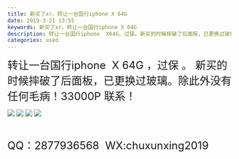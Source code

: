 ```yaml
---
title: 新买了xr，转让一台国行iphone X 64G
date: 2019-3-21 13:55
keywords: 新买了xr，转让一台国行iphone X 64G
description: 转让一台国行iphone  X64G，过保。新买的时候摔破了后面板，已更换过玻璃。除此外没有任何毛病！33000P联系！QQ：2877936568  WX:chuxunxing2019
categories: used
---
```

<td class="t_f" id="postmessage_3273483">

<font size="5">转让一台国行iphone  X 64G ，过保 。 新买的时候摔破了后面板，已更换过玻璃。</font><font size="5">除此外没有任何毛病！</font><font size="5">33000P 联系！</font>

<img aid="1119161" data-cf-modified-0ddfaca94e99e4eb65a19b39-="" file="data/attachment/forum/201903/21/135352tiuwa6zx57haohhr.jpg.thumb.jpg" id="aimg_1119161" inpost="1" onclick="" onmouseover="" src="http://www.flw.ph/data/attachment/forum/201903/21/135352tiuwa6zx57haohhr.jpg" style="cursor:pointer" zoomfile="data/attachment/forum/201903/21/135352tiuwa6zx57haohhr.jpg"/>



<img aid="1119160" data-cf-modified-0ddfaca94e99e4eb65a19b39-="" file="data/attachment/forum/201903/21/135351ipwsudbypzwpbwdy.jpg.thumb.jpg" id="aimg_1119160" inpost="1" onclick="" onmouseover="" src="http://www.flw.ph/data/attachment/forum/201903/21/135351ipwsudbypzwpbwdy.jpg" style="cursor:pointer" zoomfile="data/attachment/forum/201903/21/135351ipwsudbypzwpbwdy.jpg"/>



<img aid="1119105" data-cf-modified-0ddfaca94e99e4eb65a19b39-="" file="data/attachment/forum/201903/21/132227p8sp3g8v5ik5i333.png.thumb.jpg" id="aimg_1119105" inpost="1" onclick="" onmouseover="" src="http://www.flw.ph/data/attachment/forum/201903/21/132227p8sp3g8v5ik5i333.png" style="cursor:pointer" zoomfile="data/attachment/forum/201903/21/132227p8sp3g8v5ik5i333.png"/>



<img aid="1119104" data-cf-modified-0ddfaca94e99e4eb65a19b39-="" file="data/attachment/forum/201903/21/132211bm4x656ocqoe6dxe.png.thumb.jpg" id="aimg_1119104" inpost="1" onclick="" onmouseover="" src="http://www.flw.ph/data/attachment/forum/201903/21/132211bm4x656ocqoe6dxe.png" style="cursor:pointer" zoomfile="data/attachment/forum/201903/21/132211bm4x656ocqoe6dxe.png"/>


<font size="5"><br/>
</font><font size="5">QQ：2877936</font><font size="5">568  WX:chuxunxing2019</font><br/>
<font size="5"><br/>
</font><br/>
<br/>
<br/>
</td>
